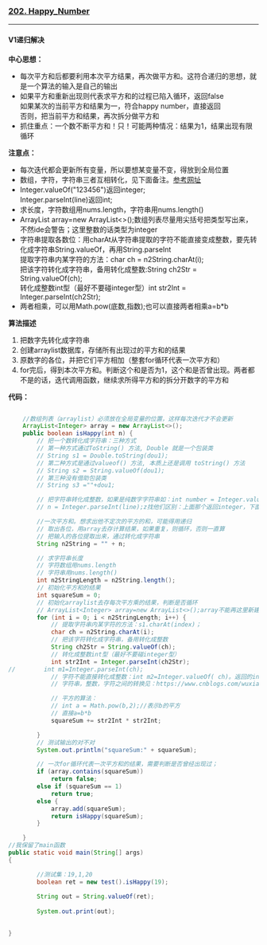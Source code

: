 ### [202. Happy_Number](//leetcode.com/problems/happy-number/)

---

#### V1递归解决

**中心思想：**
- 每次平方和后都要利用本次平方结果，再次做平方和。这符合递归的思想，就是一个算法的输入是自己的输出
- 如果平方和重新出现则代表求平方和的过程已陷入循环，返回false <br/>
如果某次的当前平方和结果为一，符合happy number，直接返回 <br/>
否则，把当前平方和结果，再次拆分做平方和
- 抓住重点：一个数不断平方和！只！可能两种情况：结果为1，结果出现有限循环

**注意点：**
- 每次迭代都会更新所有变量，所以要想某变量不变，得放到全局位置
- 数组，字符，字符串三者互相转化，见下面备注。[参考网址](https://www.cnblogs.com/wuxiangli/p/6066058.html)
- Integer.valueOf("123456")返回integer;<br/>
 Integer.parseInt(line)返回int;
- 求长度，字符数组用nums.length，字符串用nums.length()
- ArrayList<Integer> array=new ArrayList<>();数组列表尽量用尖括号把类型写出来，不然ide会警告；这里整数的话类型为integer
- 字符串提取各数位：用charAt从字符串提取的字符不能直接变成整数，要先转化成字符串String.valueOf，再用String.parseInt <br/>
提取字符串内某字符的方法：char ch = n2String.charAt(i);<br/>
把该字符转化成字符串，备用转化成整数:String ch2Str = String.valueOf(ch);<br/>
转化成整数int型（最好不要碰integer型）int str2Int = Integer.parseInt(ch2Str);
- 两者相乘，可以用Math.pow(底数,指数);也可以直接两者相乘a=b*b

**算法描述**
1. 把数字先转化成字符串
2. 创建arraylist数据库，存储所有出现过的平方和的结果
3. 原数字的各位，并把它们平方相加（整套for循环代表一次平方和）
4. for完后，得到本次平方和。判断这个和是否为1，这个和是否曾出现。两者都不是的话，迭代调用函数，继续求所得平方和的拆分开数字的平方和

**代码：**
```java

    //数组列表（arraylist）必须放在全局变量的位置，这样每次迭代才不会更新
	ArrayList<Integer> array = new ArrayList<>();
	public boolean isHappy(int n) {
		// 把一个数转化成字符串：三种方式
		// 第一种方式通过ToString() 方法, Double 就是一个包装类
		// String s1 = Double.toString(dou1);
		// 第二种方式是通过valueof() 方法, 本质上还是调用 toString() 方法
		// String s2 = String.valueOf(dou1);
		// 第三种没有借助包装类
		// String s3 =""+dou1;

		// 把字符串转化成整数，如果是纯数字字符串如：int number = Integer.valueOf("123456");
		// n = Integer.parseInt(line);z找他们区别：上面那个返回integer，下面那个返回int

        //一次平方和。想求出他不定次的平方的和，可能得用递归
		// 取出各位，用array去存计算结果，如果重复，则循环，否则一直算
		// 把输入的各位提取出来，通过转化成字符串
		String n2String = "" + n;

		// 求字符串长度
		// 字符数组用nums.length
		// 字符串用nums.length()
		int n2StringLength = n2String.length();
		// 初始化平方和的结果
		int squareSum = 0;
		// 初始化arraylist去存每次平方乘的结果，判断是否循环
		// ArrayList<Integer> array=new ArrayList<>();array不能再这里新建，不然每次递归后都会把它初始化
		for (int i = 0; i < n2StringLength; i++) {
			// 提取字符串内某字符的方法：s1.charAt(index)；
			char ch = n2String.charAt(i);
			// 把该字符转化成字符串，备用转化成整数
			String ch2Str = String.valueOf(ch);
			// 转化成整数int型（最好不要碰integer型）
			int str2Int = Integer.parseInt(ch2Str);
//        int m1=Integer.parseInt(ch);
			// 字符不能直接转化成整数：int m2=Integer.valueOf( ch)。返回的integer型的值是错误的
			// 字符串，整数，字符之间的转换见：https://www.cnblogs.com/wuxiangli/p/6066058.html

			// 平方的算法：
			// int a = Math.pow(b,2);//表示b的平方
			// 直接a=b*b
			squareSum += str2Int * str2Int;

		}
		// 测试输出的对不对
		System.out.println("squareSum:" + squareSum);

		// 一次for循环代表一次平方和的结果，需要判断是否曾经出现过；
		if (array.contains(squareSum))
			return false;
		else if (squareSum == 1)
			return true;
		else {
			array.add(squareSum);
			return isHappy(squareSum);
		}

	}
//我保留了main函数
public static void main(String[] args) 
{

        //测试集：19,1,20
        boolean ret = new test().isHappy(19);
        
        String out = String.valueOf(ret);
        
        System.out.print(out);
    

}
```

